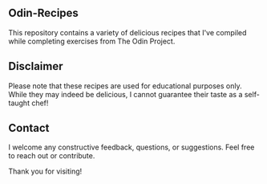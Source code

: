 ## **Odin-Recipes**

This repository contains a variety of delicious recipes that I've compiled while completing exercises from The Odin Project.

## **Disclaimer**

Please note that these recipes are used for educational purposes only. While they may indeed be delicious, I cannot guarantee their taste as a self-taught chef!

## **Contact**

I welcome any constructive feedback, questions, or suggestions. Feel free to reach out or contribute.

Thank you for visiting!
